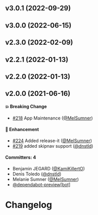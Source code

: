 ## v3.0.1 (2022-09-29)

## v3.0.0 (2022-06-15)

## v2.3.0 (2022-02-09)

## v2.2.1 (2022-01-13)

## v2.2.0 (2022-01-13)

## v2.0.0 (2021-06-16)

#### :boom: Breaking Change
* [#218](https://github.com/ember-a11y/ember-a11y-refocus/pull/218) App Maintenance ([@MelSumner](https://github.com/MelSumner))

#### :rocket: Enhancement
* [#224](https://github.com/ember-a11y/ember-a11y-refocus/pull/224) Added release-it ([@MelSumner](https://github.com/MelSumner))
* [#219](https://github.com/ember-a11y/ember-a11y-refocus/pull/219) added skipnav support ([@dnstld](https://github.com/dnstld))

#### Committers: 4
- Benjamin JEGARD ([@KamiKillertO](https://github.com/KamiKillertO))
- Denis Toledo ([@dnstld](https://github.com/dnstld))
- Melanie Sumner ([@MelSumner](https://github.com/MelSumner))
- [@dependabot-preview[bot]](https://github.com/apps/dependabot-preview)

# Changelog
